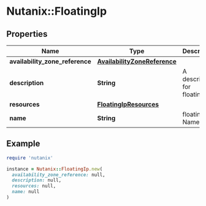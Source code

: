 # Nutanix::FloatingIp

## Properties

| Name | Type | Description | Notes |
| ---- | ---- | ----------- | ----- |
| **availability_zone_reference** | [**AvailabilityZoneReference**](AvailabilityZoneReference.md) |  | [optional] |
| **description** | **String** | A description for floating_ip. | [optional] |
| **resources** | [**FloatingIpResources**](FloatingIpResources.md) |  |  |
| **name** | **String** | floating_ip Name. | [optional] |

## Example

```ruby
require 'nutanix'

instance = Nutanix::FloatingIp.new(
  availability_zone_reference: null,
  description: null,
  resources: null,
  name: null
)
```

